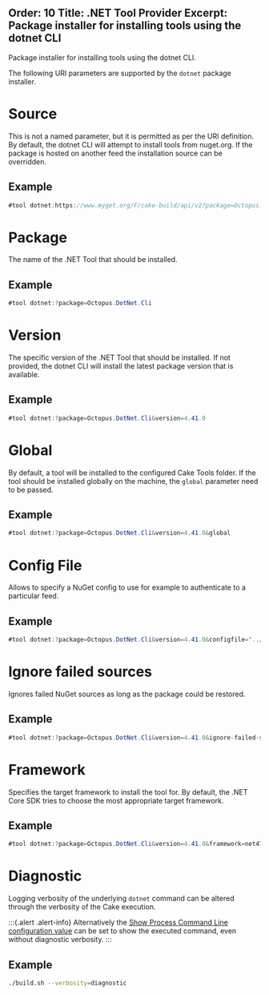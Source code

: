 Order: 10
Title: .NET Tool Provider
Excerpt: Package installer for installing tools using the dotnet CLI
---

Package installer for installing tools using the dotnet CLI.

The following URI parameters are supported by the `dotnet` package installer.

# Source

This is not a named parameter, but it is permitted as per the URI definition.
By default, the dotnet CLI will attempt to install tools from nuget.org.
If the package is hosted on another feed the installation source can be overridden.

## Example

```csharp
#tool dotnet:https://www.myget.org/F/cake-build/api/v2?package=Octopus.DotNet.Cli
```

# Package

The name of the .NET Tool that should be installed.

## Example

```csharp
#tool dotnet:?package=Octopus.DotNet.Cli
```

# Version

The specific version of the .NET Tool that should be installed.
If not provided, the dotnet CLI will install the latest package version that is available.

## Example

```csharp
#tool dotnet:?package=Octopus.DotNet.Cli&version=4.41.0
```

# Global

By default, a tool will be installed to the configured Cake Tools folder.
If the tool should be installed globally on the machine, the `global` parameter need to be passed.

## Example

```csharp
#tool dotnet:?package=Octopus.DotNet.Cli&version=4.41.0&global
```

# Config File

Allows to specify a NuGet config to use for example to authenticate to a particular feed.

## Example

```csharp
#tool dotnet:?package=Octopus.DotNet.Cli&version=4.41.0&configfile="../../NuGet.config"
```

# Ignore failed sources

Ignores failed NuGet sources as long as the package could be restored.

## Example

```csharp
#tool dotnet:?package=Octopus.DotNet.Cli&version=4.41.0&ignore-failed-sources"
```

# Framework

Specifies the target framework to install the tool for.
By default, the .NET Core SDK tries to choose the most appropriate target framework.

## Example

```csharp
#tool dotnet:?package=Octopus.DotNet.Cli&version=4.41.0&framework=net472
```

[target framework]: https://docs.microsoft.com/en-us/dotnet/standard/frameworks

# Diagnostic

Logging verbosity of the underlying `dotnet` command can be altered through the verbosity of the Cake execution.

:::{.alert .alert-info}
Alternatively the [Show Process Command Line configuration value]
can be set to show the executed command, even without diagnostic verbosity.
:::

## Example

```bash
./build.sh --verbosity=diagnostic
```

[Show Process Command Line configuration value]: /docs/running-builds/configuration/default-configuration-values#show-process-command-line